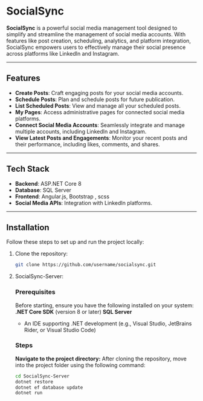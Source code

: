 # SocialSync

**SocialSync** is a powerful social media management tool designed to simplify and streamline the management of social media accounts. With features like post creation, scheduling, analytics, and platform integration, SocialSync empowers users to effectively manage their social presence across platforms like LinkedIn and Instagram.

---

## Features

- **Create Posts**: Craft engaging posts for your social media accounts.
- **Schedule Posts**: Plan and schedule posts for future publication.
- **List Scheduled Posts**: View and manage all your scheduled posts.
- **My Pages**: Access administrative pages for connected social media platforms.
- **Connect Social Media Accounts**: Seamlessly integrate and manage multiple accounts, including LinkedIn and Instagram.
- **View Latest Posts and Engagements**: Monitor your recent posts and their performance, including likes, comments, and shares.

---

## Tech Stack

- **Backend**: ASP.NET Core 8
- **Database**: SQL Server
- **Frontend**: Angular.js, Bootstrap , scss
- **Social Media APIs**: Integration with LinkedIn platforms.

---

## Installation

Follow these steps to set up and run the project locally:

1. Clone the repository:
   ```bash
   git clone https://github.com/username/socialsync.git
2. SocialSync-Server:
   ### Prerequisites
   Before starting, ensure you have the following installed on your system:
   **.NET Core SDK** (version 8 or later)
   **SQL Server**
   - An IDE supporting .NET development (e.g., Visual Studio, JetBrains Rider, or Visual Studio Code)
   ### Steps
   **Navigate to the project directory:**
   After cloning the repository, move into the project folder using the following command:

   ```bash
   cd SocialSync-Server
   dotnet restore
   dotnet ef database update
   dotnet run

   
   

